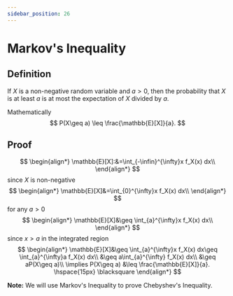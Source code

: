```yaml
---
sidebar_position: 26
---
```

# Markov's Inequality

## Definition

If $X$ is a non-negative random variable and $a > 0$, then the probability that $X$ is at least $a$ is at most the expectation of $X$ divided by $a.$

Mathematically
$$
P(X\geq a) \leq \frac{\mathbb{E}[X]}{a}.
$$

## Proof
$$
\begin{align*}
\mathbb{E}[X]:&=\int_{-\infin}^{\infty}x f_X(x) dx\\
\end{align*}
$$
since $X$ is non-negative
$$
\begin{align*}
\mathbb{E}[X]&=\int_{0}^{\infty}x f_X(x) dx\\
\end{align*}
$$
for any $a>0$
$$
\begin{align*}
\mathbb{E}[X]&\geq \int_{a}^{\infty}x f_X(x) dx\\
\end{align*}
$$
since $x>a$ in the integrated region
$$
\begin{align*}
\mathbb{E}[X]&\geq \int_{a}^{\infty}x f_X(x) dx\geq \int_{a}^{\infty}a f_X(x) dx\\
&\geq a\int_{a}^{\infty} f_X(x) dx\\
&\geq aP(X\geq a)\\
\implies P(X\geq a) &\leq \frac{\mathbb{E}[X]}{a}. \hspace{15px} \blacksquare
\end{align*}
$$

**Note:** We will use Markov's Inequality to prove Chebyshev's Inequality.